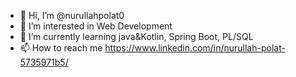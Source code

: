- 👋 Hi, I’m @nurullahpolat0
- 👀 I’m interested in Web Development
- 🌱 I’m currently learning java&Kotlin, Spring Boot, PL/SQL
- 📫 How to reach me https://www.linkedin.com/in/nurullah-polat-5735971b5/

<!---
nurullahpolat0/nurullahpolat0 is a ✨ special ✨ repository because its `README.md` (this file) appears on your GitHub profile.
You can click the Preview link to take a look at your changes.
--->

